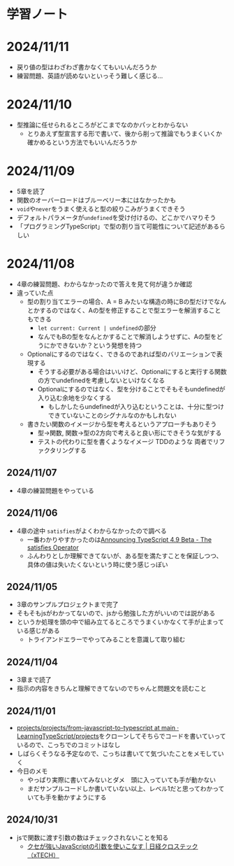 # 学習ノート
# 2024/11/11
- 戻り値の型はわざわざ書かなくてもいいんだろうか
- 練習問題、英語が読めないといっそう難しく感じる...

# 2024/11/10
- 型推論に任せられるところがどこまでなのかパッとわからない
  - とりあえず型宣言する形で書いて、後から削って推論でもうまくいくか確かめるという方法でもいいんだろうか

# 2024/11/09
- 5章を読了
- 関数のオーバーロードはブルーベリー本にはなかったかも
- `void`や`never`をうまく使えると型の絞りこみがうまくできそう
- デフォルトパラメータが`undefined`を受け付けるの、どこかでハマりそう
- 「プログラミングTypeScript」で型の割り当て可能性について記述があるらしい

# 2024/11/08
- 4章の練習問題、わからなかったので答えを見て何が違うか確認
- 違っていた点
  - 型の割り当てエラーの場合、A = B みたいな構造の時にBの型だけでなんとかするのではなく、Aの型を修正することで型エラーを解消することもできる
    - `let current: Current | undefined`の部分
    - なんでもBの型をなんとかすることで解消しようせずに、Aの型をどうにかできないか？という発想を持つ
  - Optionalにするのではなく、できるのであれば型のバリエーションで表現する
    - そうする必要がある場合はいいけど、Optionalにすると実行する関数の方でundefinedを考慮しないといけなくなる
    - Optionalにするのではなく、型を分けることでそもそもundefinedが入り込む余地を少なくする
      - もしかしたらundefinedが入り込むということは、十分に型つけできていないことのシグナルなのかもしれない
  - 書きたい関数のイメージから型を考えるというアプローチもありそう
    - 型→関数, 関数→型の2方向で考えると良い形にできそうな気がする
    - テストの代わりに型を書くようなイメージ TDDのような 両者でリファクタリングする

## 2024/11/07
- 4章の練習問題をやっている

## 2024/11/06
- 4章の途中 `satisfies`がよくわからなかったので調べる
  - 一番わかりやすかったのは[Announcing TypeScript 4.9 Beta - The satisfies Operator](https://devblogs.microsoft.com/typescript/announcing-typescript-4-9-beta/#the-satisfies-operator)
  - ふんわりとしか理解できてないが、ある型を満たすことを保証しつつ、具体の値は失いたくないという時に使う感じっぽい

## 2024/11/05
- 3章のサンプルプロジェクトまで完了
- そもそもjsがわかってないので、jsから勉強した方がいいのでは説がある
- というか処理を頭の中で組み立てるところでうまくいかなくて手が止まっている感じがある
  - トライアンドエラーでやってみることを意識して取り組む

## 2024/11/04
- 3章まで読了
- 指示の内容をきちんと理解できてないのでちゃんと問題文を読むこと

## 2024/11/01
- [projects/projects/from-javascript-to-typescript at main · LearningTypeScript/projects](https://github.com/LearningTypeScript/projects/tree/main/projects/from-javascript-to-typescript)をクローンしてそちらでコードを書いていっているので、こっちでのコミットはなし
- しばらくそうなる予定なので、こっちは書いてて気づいたことをメモしていく
- 今日のメモ
  - やっぱり実際に書いてみないとダメ　頭に入っていても手が動かない
  - まだサンプルコードしか書いていない以上、レベル1だと思ってわかっていても手を動かすようにする


## 2024/10/31
- jsで関数に渡す引数の数はチェックされないことを知る
  - [クセが強いJavaScriptの引数を使いこなす | 日経クロステック（xTECH）](https://xtech.nikkei.com/it/atcl/column/14/091700069/091700004/)